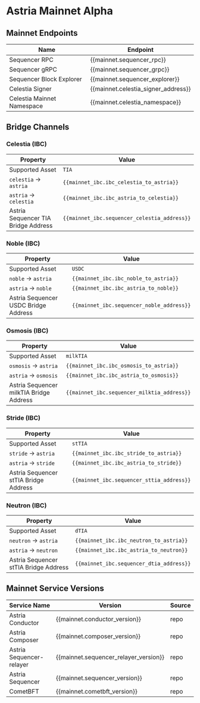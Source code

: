 <!-- markdownlint-disable MD041 MD033 -->

<script setup>
import { siteConfig } from '../config.js'

const mainnet = siteConfig.mainnet
const mainnet_ibc = siteConfig.flame.mainnet.bridging
</script>

# Astria Mainnet Alpha

## Mainnet Endpoints

| Name | Endpoint |
|---|---|
| Sequencer RPC                        | <a :href="mainnet.sequencer_rpc"           target="_blank" rel="noopener noreferrer">{{mainnet.sequencer_rpc}}</a>           |
| Sequencer gRPC                       | <a :href="mainnet.sequencer_grpc"          target="_blank" rel="noopener noreferrer">{{mainnet.sequencer_grpc}}</a>          |
| Sequencer Block Explorer             | <a :href="mainnet.sequencer_explorer"      target="_blank" rel="noopener noreferrer">{{mainnet.sequencer_explorer}}</a>      |
| Celestia Signer                      | <a :href="mainnet.celenium_signer_link"    target="_blank" rel="noopener noreferrer">{{mainnet.celestia_signer_address}}</a> |
| Celestia Mainnet Namespace | <a :href="mainnet.celenium_namespace_link" target="_blank" rel="noopener noreferrer">{{mainnet.celestia_namespace}}</a>      |

## Bridge Channels

### Celestia (IBC)

| Property | Value |
|-----|-----|
| Supported Asset | `TIA` |
| `celestia` -> `astria` | `{{mainnet_ibc.ibc_celestia_to_astria}}` |
| `astria` -> `celestia` | `{{mainnet_ibc.ibc_astria_to_celestia}}` |
| Astria Sequencer TIA Bridge Address | `{{mainnet_ibc.sequencer_celestia_address}}` |

### Noble (IBC)

| Property | Value |
|-----|-----|
| Supported Asset | `USDC` |
| `noble` -> `astria` | `{{mainnet_ibc.ibc_noble_to_astria}}` |
| `astria` -> `noble` | `{{mainnet_ibc.ibc_astria_to_noble}}` |
| Astria Sequencer USDC Bridge Address | `{{mainnet_ibc.sequencer_noble_address}}` |

### Osmosis (IBC)

| Property | Value |
|-----|-----|
| Supported Asset | `milkTIA` |
| `osmosis` -> `astria` | `{{mainnet_ibc.ibc_osmosis_to_astria}}` |
| `astria` -> `osmosis` | `{{mainnet_ibc.ibc_astria_to_osmosis}}` |
| Astria Sequencer milkTIA Bridge Address | `{{mainnet_ibc.sequencer_milktia_address}}` |

### Stride (IBC)

| Property | Value |
|-----|-----|
| Supported Asset | `stTIA` |
| `stride` -> `astria` | `{{mainnet_ibc.ibc_stride_to_astria}}` |
| `astria` -> `stride` | `{{mainnet_ibc.ibc_astria_to_stride}}` |
| Astria Sequencer stTIA Bridge Address | `{{mainnet_ibc.sequencer_sttia_address}}` |

### Neutron (IBC)

| Property | Value |
|-----|-----|
| Supported Asset | `dTIA` |
| `neutron` -> `astria` | `{{mainnet_ibc.ibc_neutron_to_astria}}` |
| `astria` -> `neutron` | `{{mainnet_ibc.ibc_astria_to_neutron}}` |
| Astria Sequencer stTIA Bridge Address | `{{mainnet_ibc.sequencer_dtia_address}}` |

## Mainnet Service Versions

| Service Name | Version | Source |
|---|---|---|
| Astria Conductor         | <a :href="mainnet.conductor_release" target="_blank" rel="noopener noreferrer">{{mainnet.conductor_version}}</a>                 | <a :href="mainnet.conductor_repo" target="_blank" rel="noopener noreferrer">repo</a>         |
| Astria Composer          | <a :href="mainnet.composer_release" target="_blank" rel="noopener noreferrer">{{mainnet.composer_version}}</a>                   | <a :href="mainnet.composer_repo" target="_blank" rel="noopener noreferrer">repo</a>          |
| Astria Sequencer-relayer | <a :href="mainnet.sequencer_relayer_release" target="_blank" rel="noopener noreferrer">{{mainnet.sequencer_relayer_version}}</a> | <a :href="mainnet.sequencer_relayer_repo" target="_blank" rel="noopener noreferrer">repo</a> |
| Astria Sequencer         | <a :href="mainnet.sequencer_release" target="_blank" rel="noopener noreferrer">{{mainnet.sequencer_version}}</a>                 | <a :href="mainnet.sequencer_repo" target="_blank" rel="noopener noreferrer">repo</a>         |
| CometBFT                 | <a :href="mainnet.cometbft_release" target="_blank" rel="noopener noreferrer">{{mainnet.cometbft_version}}</a>                   | <a :href="mainnet.cometbft_repo" target="_blank" rel="noopener noreferrer">repo</a>          |
